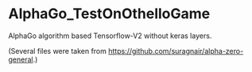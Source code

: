 # AlphaGo_TestOnOthelloGame

AlphaGo algorithm based Tensorflow-V2 without keras layers. 









(Several files were taken from https://github.com/suragnair/alpha-zero-general.)
